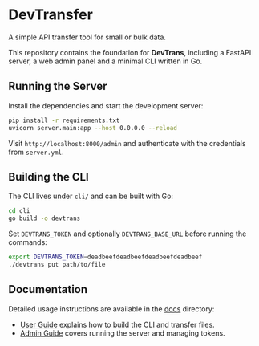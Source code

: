 # DevTransfer

A simple API transfer tool for small or bulk data.

This repository contains the foundation for **DevTrans**, including a FastAPI
server, a web admin panel and a minimal CLI written in Go.

## Running the Server

Install the dependencies and start the development server:

```bash
pip install -r requirements.txt
uvicorn server.main:app --host 0.0.0.0 --reload
```

Visit `http://localhost:8000/admin` and authenticate with the credentials from
`server.yml`.

## Building the CLI

The CLI lives under `cli/` and can be built with Go:

```bash
cd cli
go build -o devtrans
```

Set `DEVTRANS_TOKEN` and optionally `DEVTRANS_BASE_URL` before running the
commands:

```bash
export DEVTRANS_TOKEN=deadbeefdeadbeefdeadbeefdeadbeef
./devtrans put path/to/file
```

## Documentation

Detailed usage instructions are available in the [docs](./docs/) directory:

- [User Guide](docs/UserGuide.md) explains how to build the CLI and transfer files.
- [Admin Guide](docs/AdminGuide.md) covers running the server and managing tokens.
